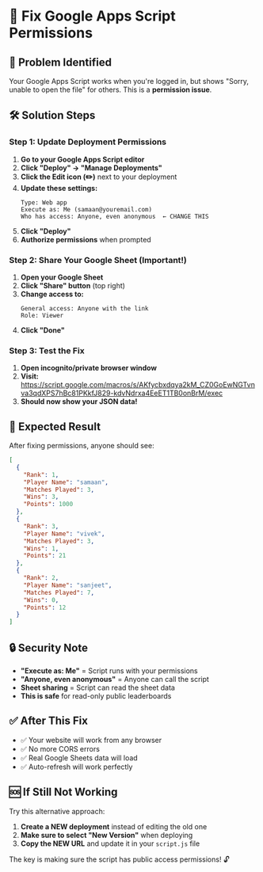 # 🔐 Fix Google Apps Script Permissions

## 🚨 Problem Identified

Your Google Apps Script works when you're logged in, but shows "Sorry, unable to open the file" for others. This is a **permission issue**.

## 🛠️ Solution Steps

### Step 1: Update Deployment Permissions

1. **Go to your Google Apps Script editor**
2. **Click "Deploy" → "Manage Deployments"**
3. **Click the Edit icon (✏️)** next to your deployment
4. **Update these settings:**
   ```
   Type: Web app
   Execute as: Me (samaan@youremail.com)
   Who has access: Anyone, even anonymous  ← CHANGE THIS
   ```
5. **Click "Deploy"**
6. **Authorize permissions** when prompted

### Step 2: Share Your Google Sheet (Important!)

1. **Open your Google Sheet**
2. **Click "Share" button** (top right)
3. **Change access to:**
   ```
   General access: Anyone with the link
   Role: Viewer
   ```
4. **Click "Done"**

### Step 3: Test the Fix

1. **Open incognito/private browser window**
2. **Visit:** https://script.google.com/macros/s/AKfycbxdqya2kM_CZ0GoEwNGTvnva3qdXPS7hBc81PKkfJ829-kdvNdrxa4EeET1TB0onBrM/exec
3. **Should now show your JSON data!**

## 🎯 Expected Result

After fixing permissions, anyone should see:

```json
[
  {
    "Rank": 1,
    "Player Name": "samaan",
    "Matches Played": 3,
    "Wins": 3,
    "Points": 1000
  },
  {
    "Rank": 3,
    "Player Name": "vivek",
    "Matches Played": 3,
    "Wins": 1,
    "Points": 21
  },
  {
    "Rank": 2,
    "Player Name": "sanjeet",
    "Matches Played": 7,
    "Wins": 0,
    "Points": 12
  }
]
```

## 🔒 Security Note

- **"Execute as: Me"** = Script runs with your permissions
- **"Anyone, even anonymous"** = Anyone can call the script
- **Sheet sharing** = Script can read the sheet data
- **This is safe** for read-only public leaderboards

## ✅ After This Fix

- ✅ Your website will work from any browser
- ✅ No more CORS errors
- ✅ Real Google Sheets data will load
- ✅ Auto-refresh will work perfectly

## 🆘 If Still Not Working

Try this alternative approach:

1. **Create a NEW deployment** instead of editing the old one
2. **Make sure to select "New Version"** when deploying
3. **Copy the NEW URL** and update it in your `script.js` file

The key is making sure the script has public access permissions! 🔓

